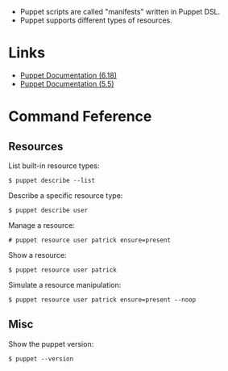 - Puppet scripts are called "manifests" written in Puppet DSL.
- Puppet supports different types of resources.

# Links

- [Puppet Documentation (6.18)](https://puppet.com/docs/puppet/6.18/puppet_index.html)
- [Puppet Documentation (5.5)](https://puppet.com/docs/puppet/5.5/puppet_index.html)

# Command Feference

## Resources

List built-in resource types:

    $ puppet describe --list

Describe a specific resource type:

    $ puppet describe user

Manage a resource:

    # puppet resource user patrick ensure=present

Show a resource:
    
    $ puppet resource user patrick

Simulate a resource manipulation:

    $ puppet resource user patrick ensure=present --noop

## Misc

Show the puppet version:

    $ puppet --version
